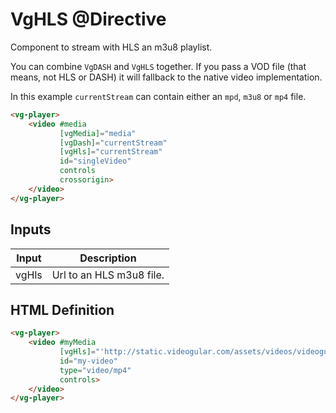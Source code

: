 # VgHLS @Directive

Component to stream with HLS an m3u8 playlist.

You can combine `VgDASH` and `VgHLS` together. If you pass a VOD file (that means, not HLS or DASH) it will fallback to the native video implementation.

In this example `currentStream` can contain either an `mpd`, `m3u8` or `mp4` file.

```html
<vg-player>
    <video #media
           [vgMedia]="media"
           [vgDash]="currentStream"
           [vgHls]="currentStream"
           id="singleVideo"
           controls
           crossorigin>
    </video>
</vg-player>
```

## Inputs

| Input | Description |
|--- |--- |
| vgHls | Url to an HLS m3u8 file. |

## HTML Definition

```html
<vg-player>
    <video #myMedia
           [vgHls]="'http://static.videogular.com/assets/videos/videogular.m3u8'"
           id="my-video"
           type="video/mp4"
           controls>
    </video>
</vg-player>
```
